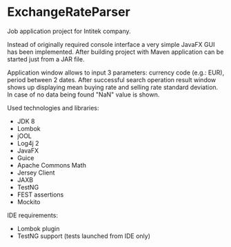 # ExchangeRateParser

Job application project for Intitek company.

Instead of originally required console interface a very simple JavaFX GUI has been implemented. After building project with Maven application can be started just from a JAR file.

Application window allows to input 3 parameters: currency code (e.g.: EUR), period between 2 dates. After successful search operation result window shows up displaying mean buying rate and selling rate standard deviation. In case of no data being found "NaN" value is shown.

Used technologies and libraries:
- JDK 8
- Lombok
- jOOL
- Log4j 2
- JavaFX
- Guice
- Apache Commons Math
- Jersey Client
- JAXB
- TestNG
- FEST assertions
- Mockito

IDE requirements:
- Lombok plugin
- TestNG support (tests launched from IDE only)